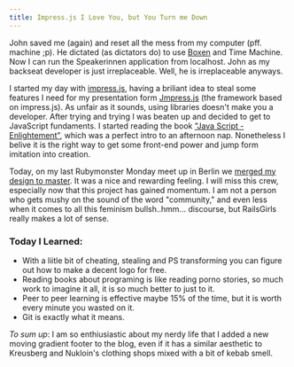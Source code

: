 ```yaml
---
title: Impress.js I Love You, but You Turn me Down
---
```


John saved me (again) and reset all the mess from my computer (pff. machine ;p). He dictated (as dictators do) to use [Boxen](http://boxen.github.com) and Time Machine. Now I can run the Speakerinnen application from localhost. John as my backseat developer is just irreplaceable. Well, he is irreplaceable anyways.

I started my day with [impress.js](https://github.com/bartaz/impress.js/), having a briliant idea to steal some features I need for my presentation form [Jmpress.js](http://jmpressjs.github.io/jmpress.js/#/home) (the framework based on impress.js). As unfair as it sounds, using libraries doesn't make you a developer. After trying and trying I was beaten up and decided to get to JavaScript fundaments. I started reading the book ["Java Script - Enlightement"](http://www.javascriptenlightenment.com/), which was a perfect intro to an afternoon nap. Nonetheless I belive it is the right way to get some front-end power and jump form imitation into creation.

Today, on my last Rubymonster Monday meet up in Berlin we [merged my design to master](https://github.com/rubymonsters/speakerinnen_liste/commit/986468c18e527b06b9c047102c4a0ca5a543f59a). It was a nice and rewarding feeling. I will miss this crew, especially now that this project has gained momentum. I am not a person who gets mushy on the sound of the word "community," and even less when it comes to all this feminism bullsh..hmm... discourse, but RailsGirls really makes a lot of sense. 

### Today I Learned:
* With a liitle bit of cheating, stealing and PS transforming you can figure out how to make a decent logo for free.
* Reading books about programing is like reading porno stories, so much work to imagine it all, it is so much better to just to it.
* Peer to peer learning is effective maybe 15% of the time, but it is worth every minute you wasted on it.
* Git is exactly what it means.

_To sum up_:
I am so enthiusiastic about my nerdy life that I added a new moving gradient footer to the blog, even if it has a similar aesthetic to Kreusberg and Nukloin's clothing shops mixed with a bit of kebab smell.